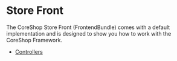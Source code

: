 # Store Front

The CoreShop Store Front (FrontendBundle) comes with a default implementation and is designed to show you how to work with
the CoreShop Framework.

 - [Controllers](./01_Controllers.md)